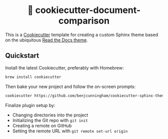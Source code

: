 <h1 align="center">
🍪 cookiecutter-document-comparison
</h1>

This is a [Cookiecutter](https://github.com/cookiecutter/cookiecutter) template
for creating a custom Sphinx theme based on the ubiquitous [Read the Docs
theme](https://sphinx-rtd-theme.readthedocs.io/en/stable/).

## Quickstart

Install the latest Cookiecutter, preferably with Homebrew:

```bash
brew install cookiecutter
```

Then bake your new project and follow the on-screen prompts:

```bash
cookiecutter https://github.com/benjcunningham/cookiecutter-sphinx-theme.git
```

Finalize plugin setup by:

- Changing directories into the project
- Initializing the Git repo with `git init`
- Creating a remote on GitHub
- Setting the remote URL with `git remote set-url origin`
